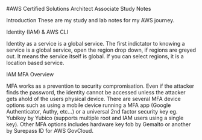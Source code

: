 #AWS Certified Solutions Architect Associate Study Notes

Introduction
These are my study and lab notes for my AWS journey.


Identity (IAM) & AWS CLI

Identity as a service is a global service. The first indictator to knowing a service is a global service, open the region drop down, if regions  are greyed out. It means the service itself is global. If you can select regions, it is a location based service.

IAM MFA Overview

MFA works as a prevention to security compromisation. Even if the attacker finds the password, the identity cannot be accessed unless the attacker gets ahold of the users physical device. There are several MFA device options such as using a mobile device running a MFA app (Google Authenticator, Authy, etc...) or a universal 2nd factor security key eg. Yubikey by Yubico (supports multiple root and IAM users using a single key). Other MFA options includes hardware key fob by Gemalto or another by Surepass ID for AWS GovCloud. 
